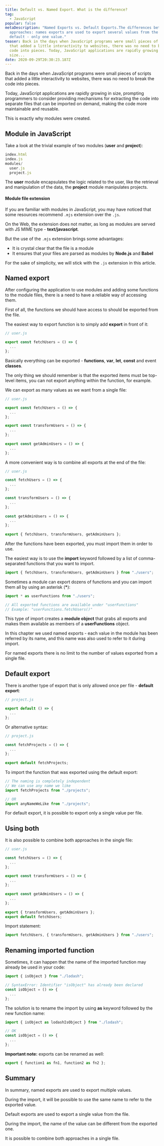 ```yaml
---
title: Default vs. Named Export. What is the difference?
tag:
  - JavaScript
popular: false
metaDescription: "Named Exports vs. Default Exports.The differences between both
  approaches: names exports are used to export several values from the module,
  default - only one value."
teaser: Back in the days when JavaScript programs were small pieces of scripts
  that added a little interactivity to websites, there was no need to break the
  code into pieces. Today, JavaScript applications are rapidly growing in
  size...
date: 2020-09-29T20:30:23.187Z
---
```

Back in the days when JavaScript programs were small pieces of scripts that added a little interactivity to websites, there was no need to break the code into pieces. 

Today, JavaScript applications are rapidly growing in size, prompting programmers to consider providing mechanisms for extracting the code into separate files that can be imported on demand, making the code more maintainable and reusable. 

This is exactly why modules were created.

## Module in JavaScript

Take a look at the trivial example of two modules (**user** and **project**):

```javascript
index.html
index.js
modules/
  user.js
  project.js
```

The **user** module encapsulates the logic related to the user, like the retrieval and manipulation of the data, the **project** module manipulates projects.

#### Module file extension

If you are familiar with modules in JavaScript, you may have noticed that some resources recommend `.mjs` extension over the `.js`.

On the Web, the extension does not matter, as long as modules are served with JS MIME type - **text/javascript**.

But the use of the `.mjs` extension brings some advantages:

* It is crystal clear that the file is a module
* It ensures that your files are parsed as modules by **Node.js** and **Babel**

For the sake of simplicity, we will stick with the `.js` extension in this article.

## Named export

After configuring the application to use modules and adding some functions to the module files, there is a need to have a reliable way of accessing them.

First of all, the functions we should have access to should be exported from the file.

The easiest way to export function is to simply add **export** in front of it:

```javascript
// user.js

export const fetchUsers = () => {
  ...
};
```

Basically everything can be exported - **functions**, **var**, **let**, **const** and event **classes**.

The only thing we should remember is that the exported items must be top-level items, you can not export anything within the function, for example.

We can export as many values as we want from a single file:

```javascript
// user.js

export const fetchUsers = () => {
  ...
};

export const transformUsers = () => {
  ...
};
  
export const getAdminUsers = () => {
  ...
};
```

A more convenient way is to combine all exports at the end of the file:

```javascript
// user.js

const fetchUsers = () => {
  ...
};

const transformUsers = () => {
  ...
};
  
const getAdminUsers = () => {
  ...
};
  
export { fetchUsers, transformUsers, getAdminUsers };
```

After the functions have been exported, you must import them in order to use.

The easiest way is to use the **import** keyword followed by a list of comma-separated functions that you want to import.

```javascript
import { fetchUsers, transformUsers, getAdminUsers } from "./users";
```

Sometimes a module can export dozens of functions and you can import them all by using an asterisk (**\***):

```javascript
import * as userFunctions from "./users";

// All exported functions are available under "userFunctions"
// Example: "userFunctions.fetchUsers()"
```

This type of import creates a **module object** that grabs all exports and makes them available as members of a **userFunctions** object. 

In this chapter we used named exports - each value in the module has been referred by its name, and this name was also used to refer to it during import.

For named exports there is no limit to the number of values exported from a single file.

## Default export

There is another type of export that is only allowed once per file - **default export**:

```javascript
// project.js

export default () => {
  ...
};
```

Or alternative syntax:

```javascript
// project.js

const fetchProjects = () => {
  ...
};
  
export default fetchProjects;
```

To import the function that was exported using the default export:

```javascript
// The naming is completely independent
// We can use any name we like
import fetchProjects from "./projects";

// OR
import anyNameWeLike from "./projects";


```

For default export, it is possible to export only a single value per file.

## Using both

It is also possible to combine both approaches in the single file:

```javascript
// user.js

const fetchUsers = () => {
  ...
};

export const transformUsers = () => {
  ...
};
  
export const getAdminUsers = () => {
  ...
};
  
export { transformUsers, getAdminUsers };
export default fetchUsers;
```

Import statement:

```javascript
import fetchUsers, { transformUsers, getAdminUsers } from "./users";
```

## Renaming imported function

Sometimes, it can happen that the name of the imported function may already be used in your code:

```javascript
import { isObject } from "./lodash";

// SyntaxError: Identifier "isObject" has already been declared
const isObject = () => {
  ...
};
```

The solution is to rename the import by using **as** keyword followed by the new function name:

```javascript
import { isObject as lodashIsObject } from "./lodash";

// OK
const isObject = () => {
  ...
};
```

**Important note:** exports can be renamed as well:

```javascript
export { function1 as fn1, function2 as fn2 };
```

## Summary

In summary, named exports are used to export multiple values. 

During the import, it will be possible to use the same name to refer to the exported value.

Default exports are used to export a single value from the file. 

During the import, the name of the value can be different from the exported one.

It is possible to combine both approaches in a single file.
